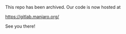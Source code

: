 This repo has been archived. Our code is now hosted at

https://gitlab.manjaro.org/

See you there!
